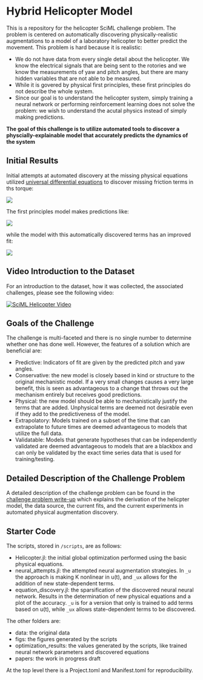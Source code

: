 # Hybrid Helicopter Model

This is a repository for the helicopter SciML challenge problem. The
problem is centered on automatically discovering physically-realistic
augmentations to a model of a laboratory helicopter to better predict
the movement. This problem is hard because it is realistic:

- We do not have data from every single detail about the helicopter.
  We know the electrical signals that are being sent to the rotories
  and we know the measurements of yaw and pitch angles, but there are
  many hidden variables that are not able to be measured.
- While it is govered by physical first principles, these first principles
  do not describe the whole system. 
- Since our goal is to understand the helicopter system, simply training
  a neural network or performing reinforcement learning does not solve the
  problem: we wish to understand the acutal physics instead of simply making
  predictions.

**The goal of this challenge is to utilize automated tools to discover a
physcially-explainable model that accurately predicts the dynamics of the
system**

## Initial Results

Initial attempts at automated discovery at the missing physical equations
utilized [universal differential equations](https://arxiv.org/abs/2001.04385)
to discover missing friction terms in ths torque:

![](https://user-images.githubusercontent.com/1814174/86542748-67b6a500-bee6-11ea-995a-125e2bc9b0e3.PNG)

The first principles model makes predictions like:

![](https://user-images.githubusercontent.com/1814174/86542796-f4616300-bee6-11ea-852e-3ac1d0b06bda.PNG)

while the model with this automatically discovered terms has an improved fit:

![](https://user-images.githubusercontent.com/1814174/86542905-e3652180-bee7-11ea-9e02-ecffb9662b56.PNG)
  
## Video Introduction to the Dataset

For an introduction to the dataset, how it was collected, the associated
challenges, please see the following video:

[![SciML Helicopter Video](https://user-images.githubusercontent.com/1814174/86542514-45238c80-bee4-11ea-801f-57fc959e2f2e.PNG)](https://youtu.be/2g1-sDZ3BVw)

## Goals of the Challenge

The challenge is multi-faceted and there is no single number to determine
whether one has done well. However, the features of a solution which
are beneficial are:

- Predictive: Indicators of fit are given by the predicted pitch and
  yaw angles.
- Conservative: the new model is closely based in kind or structure
  to the original mechanistic model. If a very small changes causes
  a very large benefit, this is seen as advantageous to a change that
  throws out the mechanism entirely but receives good predictions.
- Physical: the new model should be able to mechanistically justify
  the terms that are added. Unphysical terms are deemed not desirable
  even if they add to the predictiveness of the model.
- Extrapolatory: Models trained on a subset of the time that can
  extrapolate to future times are deemed advantageous to models that
  utilize the full data.
- Validatable: Models that generate hypotheses that can be independently
  validated are deemed advantageous to models that are a blackbox
  and can only be validated by the exact time series data that is
  used for training/testing.
  
## Detailed Description of the Challenge Problem

A detailed description of the challenge problem can be found in the
[challenge problem write-up](https://github.com/ChrisRackauckas/HelicopterSciML.jl/blob/master/papers/Hybrid_Helicopter_model.pdf)
which explains the derivation of the helicpter model, the data source,
the current fits, and the current experiments in automated physical
augmentation discovery.

## Starter Code

The scripts, stored in `/scripts`, are as follows:

- Helicopter.jl: the initial global optimization performed using the
  basic physical equations.
- neural_attempts.jl: the attempted neural augmentation strategies.
  In `_u` the approach is making K nonlinear in u(t), and `_ux`
  allows for the addition of new state-dependent terms.
- equation_discovery.jl: the sparsification of the discovered neural
  neural network. Results in the determination of new physical equations
  and a plot of the accuracy. `_u` is for a version that only is trained
  to add terms based on u(t), while `_ux` allows state-dependent terms
  to be discovered.

The other folders are:

- data: the original data
- figs: the figures generated by the scripts
- optimization_results: the values generated by the scripts, like
  trained neural network parameters and discovered equations
- papers: the work in progress draft

At the top level there is a Project.toml and Manifest.toml for
reproducibility.
